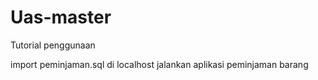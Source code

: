 # Uas-master

Tutorial penggunaan

import peminjaman.sql di localhost
jalankan aplikasi peminjaman barang
